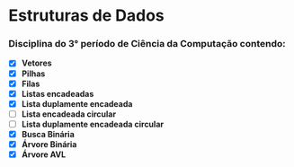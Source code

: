 # Estruturas de Dados
### Disciplina do 3° período de Ciência da Computação contendo:
- [X] **Vetores**
- [X] **Pilhas**
- [X] **Filas**
- [X] **Listas encadeadas**
- [X] **Lista duplamente encadeada**
- [ ] **Lista encadeada circular**
- [ ] **Lista duplamente encadeada circular**
- [X] **Busca Binária**
- [X] **Árvore Binária**
- [X] **Árvore AVL**